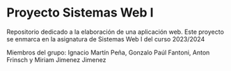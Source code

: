 # Proyecto Sistemas Web I
Repositorio dedicado a la elaboración de una aplicación web. Este proyecto se enmarca en la asignatura de Sistemas Web I del curso 2023/2024

Miembros del grupo: Ignacio Martín Peña, Gonzalo Paúl Fantoni, Anton Frinsch y Miriam Jimenez Jimenez
